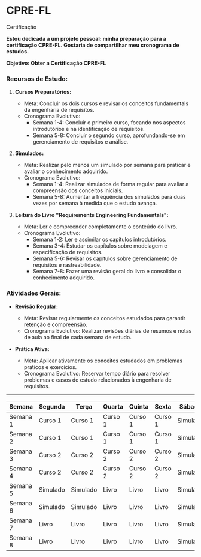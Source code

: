 # CPRE-FL
Certificação  

**Estou dedicada a um projeto pessoal: minha preparação para a certificação CPRE-FL. Gostaria de compartilhar meu cronograma de estudos.**

**Objetivo: Obter a Certificação CPRE-FL**

### Recursos de Estudo:
1. **Cursos Preparatórios:**
   - Meta: Concluir os dois cursos e revisar os conceitos fundamentais da engenharia de requisitos.
   - Cronograma Evolutivo:
     - Semana 1-4: Concluir o primeiro curso, focando nos aspectos introdutórios e na identificação de requisitos.
     - Semana 5-8: Concluir o segundo curso, aprofundando-se em gerenciamento de requisitos e análise.
     
2. **Simulados:**
   - Meta: Realizar pelo menos um simulado por semana para praticar e avaliar o conhecimento adquirido.
   - Cronograma Evolutivo:
     - Semana 1-4: Realizar simulados de forma regular para avaliar a compreensão dos conceitos iniciais.
     - Semana 5-8: Aumentar a frequência dos simulados para duas vezes por semana à medida que o estudo avança.

3. **Leitura do Livro "Requirements Engineering Fundamentals":**
   - Meta: Ler e compreender completamente o conteúdo do livro.
   - Cronograma Evolutivo:
     - Semana 1-2: Ler e assimilar os capítulos introdutórios.
     - Semana 3-4: Estudar os capítulos sobre modelagem e especificação de requisitos.
     - Semana 5-6: Revisar os capítulos sobre gerenciamento de requisitos e rastreabilidade.
     - Semana 7-8: Fazer uma revisão geral do livro e consolidar o conhecimento adquirido.

### Atividades Gerais:
- **Revisão Regular:**
  - Meta: Revisar regularmente os conceitos estudados para garantir retenção e compreensão.
  - Cronograma Evolutivo: Realizar revisões diárias de resumos e notas de aula ao final de cada semana de estudo.

- **Prática Ativa:**
  - Meta: Aplicar ativamente os conceitos estudados em problemas práticos e exercícios.
  - Cronograma Evolutivo: Reservar tempo diário para resolver problemas e casos de estudo relacionados à engenharia de requisitos.
 
---------------------

| Semana  | Segunda | Terça   | Quarta  | Quinta  | Sexta   | Sábado | Domingo |
|---------|---------|---------|---------|---------|---------|--------|---------|
| Semana 1| Curso 1 | Curso 1 | Curso 1 | Curso 1 | Curso 1 |Simulado| Revisão |
| Semana 2| Curso 1 | Curso 1 | Curso 1 | Curso 1 | Curso 1 |Simulado| Revisão |
| Semana 3| Curso 2 | Curso 2 | Curso 2 | Curso 2 | Curso 2 |Simulado| Revisão |
| Semana 4| Curso 2 | Curso 2 | Curso 2 | Curso 2 | Curso 2 |Simulado| Revisão |
| Semana 5|Simulado |Simulado | Livro   | Livro   | Livro   |Simulado| Revisão |
| Semana 6|Simulado |Simulado | Livro   | Livro   | Livro   |Simulado| Revisão |
| Semana 7| Livro   | Livro   | Livro   | Livro   | Livro   |Simulado| Revisão |
| Semana 8| Livro   | Livro   | Livro   | Livro   | Livro   |Simulado| Revisão |
